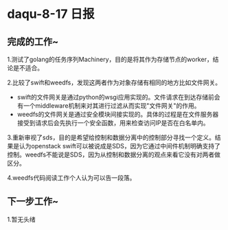 daqu-8-17 日报
==============

完成的工作\~
------------

1.测试了golang的任务序列Machinery，目的是将其作为存储节点的worker，结论是不适合。

2.比较了swift和weedfs，发现这两者作为对象存储有相同的地方比如文件网关。

-   swift的文件网关是通过python的wsgi应用实现的。文件请求在到达存储前会有一个middleware机制来对其进行过滤从而实现"文件网关"的作用。
-   weedfs的文件网关是通过安全模块间接实现的。具体的过程是在文件服务器接受到请求后会先执行一个安全函数，用来检查访问IP是否在白名单内。

3.重新审视了sds，目的是希望给控制和数据分离中的控制部分寻找一个定义。结果是认为openstack
swift可以被说成是SDS，因为它通过中间件机制明确支持了控制。weedfs不能说是SDS，因为从控制和数据分离的观点来看它没有对两者做区分。

4.weedfs代码阅读工作个人认为可以告一段落。

下一步工作\~
------------

1.暂无头绪
